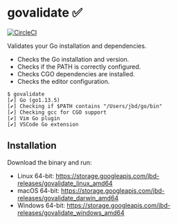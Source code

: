 # govalidate ✅

[![CircleCI](https://circleci.com/gh/rakyll/govalidate.svg?style=svg&circle-token=8ea1ac2ae17cbac9a5505d875261eb74061f8404)](https://circleci.com/gh/rakyll/govalidate)

Validates your Go installation and dependencies.

* Checks the Go installation and version.
* Checks if the PATH is correctly configured.
* Checks CGO dependencies are installed.
* Checks the editor configuration.

```
$ govalidate
[✔] Go (go1.13.5)
[✔] Checking if $PATH contains "/Users/jbd/go/bin"
[✔] Checking gcc for CGO support
[✔] Vim Go plugin
[✔] VSCode Go extension
```

## Installation

Download the binary and run:

* Linux 64-bit: https://storage.googleapis.com/jbd-releases/govalidate_linux_amd64
* macOS 64-bit: https://storage.googleapis.com/jbd-releases/govalidate_darwin_amd64
* Windows 64-bit: https://storage.googleapis.com/jbd-releases/govalidate_windows_amd64
